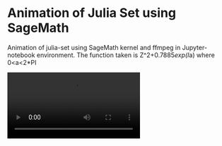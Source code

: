 # Animation of Julia Set using SageMath

Animation of julia-set using SageMath kernel and ffmpeg in Jupyter-notebook environment.
The function taken is Z^2+0.7885*exp(I*a)
where 0<a<2*PI 

![](julia_brown_12x.mp4)



